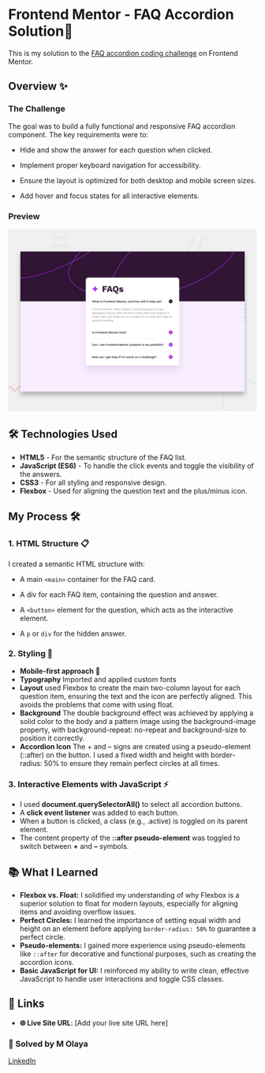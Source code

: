 # Frontend Mentor - FAQ Accordion Solution🔗
This is my solution to the [FAQ accordion coding challenge](https://) on Frontend Mentor.

## Overview ✨

### The Challenge

The goal was to build a fully functional and responsive FAQ accordion component. The key requirements were to:

- Hide and show the answer for each question when clicked.

- Implement proper keyboard navigation for accessibility.

- Ensure the layout is optimized for both desktop and mobile screen sizes.

- Add hover and focus states for all interactive elements.

### Preview

![Screenshot](./assets/images/preview.jpg) 

## 🛠️ Technologies Used
- **HTML5** - For the semantic structure of the FAQ list.
- **JavaScript (ES6)** - To handle the click events and toggle the visibility of the answers.
- **CSS3** - For all styling and responsive design.
- **Flexbox** - Used for aligning the question text and the plus/minus icon.

## My Process 🛠️
### 1. HTML Structure 📋
I created a semantic HTML structure with:

- A main `<main>` container for the FAQ card.

- A div for each FAQ item, containing the question and answer.

- A `<button>` element for the question, which acts as the interactive element.

- A `p` or `div` for the hidden answer.

### 2. Styling 🎨
- **Mobile-first approach** 📱
- **Typography** Imported and applied custom fonts
- **Layout**  used Flexbox to create the main two-column layout for each question item, ensuring the text and the icon are perfectly aligned. This avoids the problems that come with using float.
- **Background** The double background effect was achieved by applying a solid color to the body and a pattern image using the background-image property, with background-repeat: no-repeat and background-size to position it correctly.
- **Accordion Icon** The + and – signs are created using a pseudo-element (::after) on the button. I used a fixed width and height with border-radius: 50% to ensure they remain perfect circles at all times.

### 3. Interactive Elements with JavaScript ⚡
- I used **document.querySelectorAll()** to select all accordion buttons.
- A **click event listener** was added to each button.
- When a button is clicked, a class (e.g., .active) is toggled on its parent element.
- The content property of the **::after pseudo-element** was toggled to switch between **+** and **–** symbols.

## 📚 What I Learned
- **Flexbox vs. Float:** I solidified my understanding of why Flexbox is a superior solution to float for modern layouts, especially for aligning items and avoiding overflow issues.
- **Perfect Circles:** I learned the importance of setting equal width and height on an element before applying `border-radius: 50%` to guarantee a perfect circle.
- **Pseudo-elements:** I gained more experience using pseudo-elements like `::after` for decorative and functional purposes, such as creating the accordion icons.
- **Basic JavaScript for UI:** I reinforced my ability to write clean, effective JavaScript to handle user interactions and toggle CSS classes.

## 🔗 Links
- **🌐 Live Site URL**: [Add your live site URL here]

### **👥 Solved by M Olaya** 
<a href="https://www.linkedin.com/in/molaya">LinkedIn</a> 